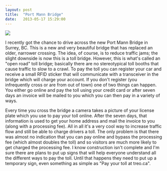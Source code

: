 ```yaml
---
layout: post
title:  "Port Mann Bridge"
date:   2013-05-17 15:29:00
---
```


[![](http://i.imgur.com/CR8JyTxl.jpg)](http://www.pmh1project.com/)

I recently got the chance to drive across the new Port Mann Bridge in Surrey, BC. This is a new and very beautiful bridge that has replaced an older, narrower crossing. The idea, of course, is to reduce traffic jams; the slight downside is now this is a toll bridge. However, this is what's called an "open road" toll bridge; basically there are no stereotypical toll booths that cause traffic to slow to a crawl. To pay the toll you can register your car and receive a small RFID sticker that will communicate with a transceiver in the bridge which will charge your account. If you don't register (you infrequently cross or are from out of town) one of two things can happen. You either go online and pay the toll using your credit card or after seven days an invoice will be mailed to you which you can then pay in a variety of ways.

Every time you cross the bridge a camera takes a picture of your license plate which you use to pay your toll online. After the seven days, that information is used to get your home address and mail the invoice to you (along with a processing fee). All in all it's a very cool way to increase traffic flow and still be able to charge drivers a toll. The only problem is that there was almost no indication that you can pay online and bypass the processing fee (which almost doubles the toll) and so visitors are much more likely to get charged the processing fee. I know construction isn't complete and I'm sure there are plans to put up signs that will help everyone understand all the different ways to pay the toll. Until that happens they need to put up a temporary sign, even something as simple as "Pay your toll at treo.ca".
